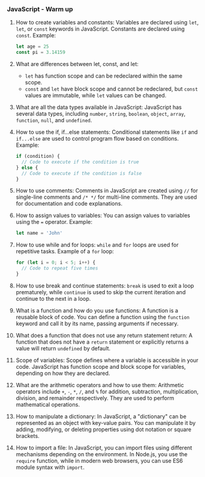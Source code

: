 ### JavaScript - Warm up

1. How to create variables and constants:
   Variables are declared using `let`, `let`, or `const` keywords in JavaScript. Constants are declared using `const`. Example:

   ```javascript
   let age = 25
   const pi = 3.14159
   ```

1. What are differences between let, const, and let:

   - `let` has function scope and can be redeclared within the same scope.
   - `const` and `let` have block scope and cannot be redeclared, but `const` values are immutable, while `let` values can be changed.

1. What are all the data types available in JavaScript:
   JavaScript has several data types, including `number`, `string`, `boolean`, `object`, `array`, `function`, `null`, and `undefined`.

1. How to use the if, if...else statements:
   Conditional statements like `if` and `if...else` are used to control program flow based on conditions. Example:

   ```javascript
   if (condition) {
     // Code to execute if the condition is true
   } else {
     // Code to execute if the condition is false
   }
   ```

1. How to use comments:
   Comments in JavaScript are created using `//` for single-line comments and `/* */` for multi-line comments. They are used for documentation and code explanations.

1. How to assign values to variables:
   You can assign values to variables using the `=` operator. Example:

   ```javascript
   let name = 'John'
   ```

1. How to use while and for loops:
   `while` and `for` loops are used for repetitive tasks. Example of a `for` loop:

   ```javascript
   for (let i = 0; i < 5; i++) {
     // Code to repeat five times
   }
   ```

1. How to use break and continue statements:
   `break` is used to exit a loop prematurely, while `continue` is used to skip the current iteration and continue to the next in a loop.

1. What is a function and how do you use functions:
   A function is a reusable block of code. You can define a function using the `function` keyword and call it by its name, passing arguments if necessary.

1. What does a function that does not use any return statement return:
   A function that does not have a `return` statement or explicitly returns a value will return `undefined` by default.

1. Scope of variables:
   Scope defines where a variable is accessible in your code. JavaScript has function scope and block scope for variables, depending on how they are declared.

1. What are the arithmetic operators and how to use them:
   Arithmetic operators include `+`, `-`, `*`, `/`, and `%` for addition, subtraction, multiplication, division, and remainder respectively. They are used to perform mathematical operations.

1. How to manipulate a dictionary:
   In JavaScript, a "dictionary" can be represented as an object with key-value pairs. You can manipulate it by adding, modifying, or deleting properties using dot notation or square brackets.

1. How to import a file:
   In JavaScript, you can import files using different mechanisms depending on the environment. In Node.js, you use the `require` function, while in modern web browsers, you can use ES6 module syntax with `import`.
